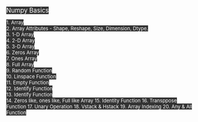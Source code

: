 <span style="font-size:larger; background-color:#333333; color:white">Numpy Basics</span> 

<span style="font-size:small; background-color:#333333; color:white">
1. Array <br>
2. Array Attributes - Shape, Reshape, Size, Dimension, Dtype. <br>
3. 1-D Array <br>
4. 2-D Array <br>
5. 3-D Array <br>
6. Zeros Array <br>
7. Ones Array <br>
8. Full Array <br>
9. Random Function <br>
10. Linspace Function <br>
11. Empty Function<br>
12. Identify Function<br>
13. Identify Function<br>
14. Zeros like, ones like, Full like Array
15. Identity Function
16. Transppose Function
17. Unary Operation
18. Vstack & Hstack
19. Array Indexing 
20. Any & All Function
</span>
